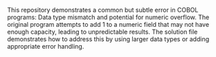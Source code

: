 This repository demonstrates a common but subtle error in COBOL programs: Data type mismatch and potential for numeric overflow. The original program attempts to add 1 to a numeric field that may not have enough capacity, leading to unpredictable results.  The solution file demonstrates how to address this by using larger data types or adding appropriate error handling.